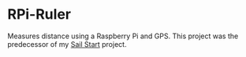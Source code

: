 # RPi-Ruler
Measures distance using a Raspberry Pi and GPS. This project was the predecessor of my [Sail Start](https://github.com/Leviob/RPi-Sail-Start) project.
